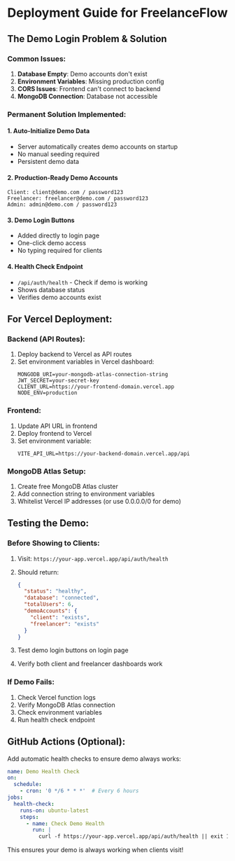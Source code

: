 # Deployment Guide for FreelanceFlow

## The Demo Login Problem & Solution

### Common Issues:
1. **Database Empty**: Demo accounts don't exist
2. **Environment Variables**: Missing production config
3. **CORS Issues**: Frontend can't connect to backend
4. **MongoDB Connection**: Database not accessible

### Permanent Solution Implemented:

#### 1. Auto-Initialize Demo Data
- Server automatically creates demo accounts on startup
- No manual seeding required
- Persistent demo data

#### 2. Production-Ready Demo Accounts
```
Client: client@demo.com / password123
Freelancer: freelancer@demo.com / password123
Admin: admin@demo.com / password123
```

#### 3. Demo Login Buttons
- Added directly to login page
- One-click demo access
- No typing required for clients

#### 4. Health Check Endpoint
- `/api/auth/health` - Check if demo is working
- Shows database status
- Verifies demo accounts exist

## For Vercel Deployment:

### Backend (API Routes):
1. Deploy backend to Vercel as API routes
2. Set environment variables in Vercel dashboard:
   ```
   MONGODB_URI=your-mongodb-atlas-connection-string
   JWT_SECRET=your-secret-key
   CLIENT_URL=https://your-frontend-domain.vercel.app
   NODE_ENV=production
   ```

### Frontend:
1. Update API URL in frontend
2. Deploy frontend to Vercel
3. Set environment variable:
   ```
   VITE_API_URL=https://your-backend-domain.vercel.app/api
   ```

### MongoDB Atlas Setup:
1. Create free MongoDB Atlas cluster
2. Add connection string to environment variables
3. Whitelist Vercel IP addresses (or use 0.0.0.0/0 for demo)

## Testing the Demo:

### Before Showing to Clients:
1. Visit: `https://your-app.vercel.app/api/auth/health`
2. Should return:
   ```json
   {
     "status": "healthy",
     "database": "connected",
     "totalUsers": 6,
     "demoAccounts": {
       "client": "exists",
       "freelancer": "exists"
     }
   }
   ```

3. Test demo login buttons on login page
4. Verify both client and freelancer dashboards work

### If Demo Fails:
1. Check Vercel function logs
2. Verify MongoDB Atlas connection
3. Check environment variables
4. Run health check endpoint

## GitHub Actions (Optional):
Add automatic health checks to ensure demo always works:

```yaml
name: Demo Health Check
on:
  schedule:
    - cron: '0 */6 * * *'  # Every 6 hours
jobs:
  health-check:
    runs-on: ubuntu-latest
    steps:
      - name: Check Demo Health
        run: |
          curl -f https://your-app.vercel.app/api/auth/health || exit 1
```

This ensures your demo is always working when clients visit!
